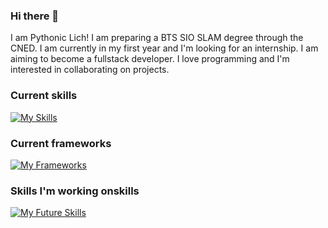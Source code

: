 ### Hi there 👋
I am Pythonic Lich! I am preparing a BTS SIO SLAM degree through the CNED. I am currently in my first year and I'm looking for an internship. I am aiming to become a fullstack developer. I love programming and I'm interested in collaborating on projects.

### Current skills
[![My Skills](https://skillicons.dev/icons?i=js,html,css,py,cs,bash,powershell,lua,md,react,regex,sqlite,bootstrap,discord,dotnet,figma,stackoverflow)](https://skillicons.dev)

### Current frameworks
[![My Frameworks](https://skillicons.dev/icons?i=git,github,jest,linux,nodejs,flask,django,selenium,visualstudio,vscode)](https://skillicons.dev)

### Skills I'm working onskills
[![My Future Skills](https://skillicons.dev/icons?i=java,php,webpack,vite,vue,kotlin,azure,androidstudio,aws,babel,cloudflare,d3,electron,docker,express,fastapi,flutter,gcp,spring,hibernate,jquery,jenkins,laravel,kubernetes,materialui,mongodb,mysql,nginx,postgres,pytorch,qt,r,redux,symfony)](https://skillicons.dev)

<!--
**PythonicLich/PythonicLich** is a ✨ _special_ ✨ repository because its `README.md` (this file) appears on your GitHub profile.

Here are some ideas to get you started:

- 🔭 I’m currently working on ...
- 🌱 I’m currently learning ...
- 👯 I’m looking to collaborate on ...
- 🤔 I’m looking for help with ...
- 💬 Ask me about ...
- 📫 How to reach me: ...
- 😄 Pronouns: ...
- ⚡ Fun fact: ...
-->
